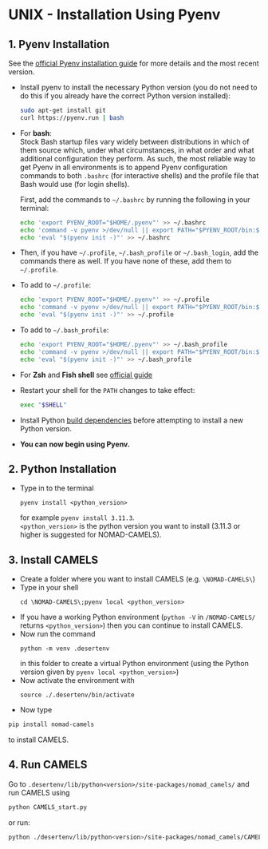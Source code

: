 # UNIX - Installation Using Pyenv

## 1. Pyenv Installation
See the [official Pyenv installation guide](https://github.com/pyenv/pyenv#installation) for more details and the most recent version.

- Install pyenv to install the necessary Python version (you do not need to do this if you already have the correct Python version installed):
  ```bash
  sudo apt-get install git
  curl https://pyenv.run | bash
  ```
- For **bash**:\
Stock Bash startup files vary widely between distributions in which of them source which, under what circumstances, in what order and what additional configuration they perform. As such, the most reliable way to get Pyenv in all environments is to append Pyenv configuration commands to both `.bashrc` (for interactive shells) and the profile file that Bash would use (for login shells).

  First, add the commands to `~/.bashrc` by running the following in your terminal:
  ```bash
  echo 'export PYENV_ROOT="$HOME/.pyenv"' >> ~/.bashrc
  echo 'command -v pyenv >/dev/null || export PATH="$PYENV_ROOT/bin:$PATH"' >> ~/.bashrc
  echo 'eval "$(pyenv init -)"' >> ~/.bashrc
  ```
- Then, if you have `~/.profile`, `~/.bash_profile` or `~/.bash_login`, add the commands there as well. If you have none of these, add them to `~/.profile`.
- To add to `~/.profile`:  
  ```bash
  echo 'export PYENV_ROOT="$HOME/.pyenv"' >> ~/.profile
  echo 'command -v pyenv >/dev/null || export PATH="$PYENV_ROOT/bin:$PATH"' >> ~/.profile
  echo 'eval "$(pyenv init -)"' >> ~/.profile
  ```
- To add to `~/.bash_profile`:  
  ```bash
  echo 'export PYENV_ROOT="$HOME/.pyenv"' >> ~/.bash_profile
  echo 'command -v pyenv >/dev/null || export PATH="$PYENV_ROOT/bin:$PATH"' >> ~/.bash_profile
  echo 'eval "$(pyenv init -)"' >> ~/.bash_profile
  ```
- For **Zsh** and **Fish shell** see [official guide](https://github.com/pyenv/pyenv#installation)
- Restart your shell for the `PATH` changes to take effect:
  ```bash
  exec "$SHELL"
  ```
- Install Python [build dependencies](https://github.com/pyenv/pyenv/wiki#suggested-build-environment) before attempting to install a new Python version.
- **You can now begin using Pyenv.**
## 2. Python Installation
- Type in to the terminal 
  ```
  pyenv install <python_version>
  ``` 
  for example `pyenv install 3.11.3`.\
`<python_version>` is the python version you want to install (3.11.3 or higher is suggested for NOMAD-CAMELS).

## 3. Install CAMELS
- Create a folder where you want to install CAMELS (e.g. `\NOMAD-CAMELS\`)
- Type in your shell 
  ```
  cd \NOMAD-CAMELS\;pyenv local <python_version> 
  ```
- If you have a working Python environment (`python -V` in `/NOMAD-CAMELS/` returns `<python_version>`) then you can continue to install CAMELS.
- Now  run the command 
  ```
  python -m venv .desertenv
  ``` 
  in this folder to create a virtual Python environment (using the Python version given by `pyenv local <python_version>`)
- Now  activate the environment with 
  ```
  source ./.desertenv/bin/activate
  ```
- Now type
```bash
pip install nomad-camels 
```
   to install CAMELS.
## 4. Run CAMELS
Go to `.desertenv/lib/python<version>/site-packages/nomad_camels/` and run CAMELS using
```bash
python CAMELS_start.py
```
or run:
```bash
python ./desertenv/lib/python<version>/site-packages/nomad_camels/CAMELS_start.py
```